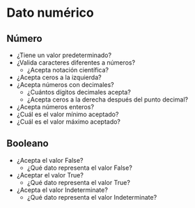 <h1 id="numeric-data">Dato numérico</h1>

<h2 id="number">Número</h2>

- ¿Tiene un valor predeterminado?
- ¿Valida caracteres diferentes a números?
    - ¿Acepta notación científica?
- ¿Acepta ceros a la izquierda?
- ¿Acepta números con decimales?
    - ¿Cuántos dígitos decimales acepta?
    - ¿Acepta ceros a la derecha después del punto decimal?
- ¿Acepta números enteros?
- ¿Cuál es el valor mínimo aceptado?
- ¿Cuál es el valor máximo aceptado?

<h2 id="boolean">Booleano</h2>

- ¿Acepta el valor False?
    - ¿Qué dato representa el valor False?
- ¿Aceptar el valor True?
    - ¿Qué dato representa el valor True?
- ¿Acepta el valor Indeterminate?
    - ¿Qué dato representa el valor Indeterminate?